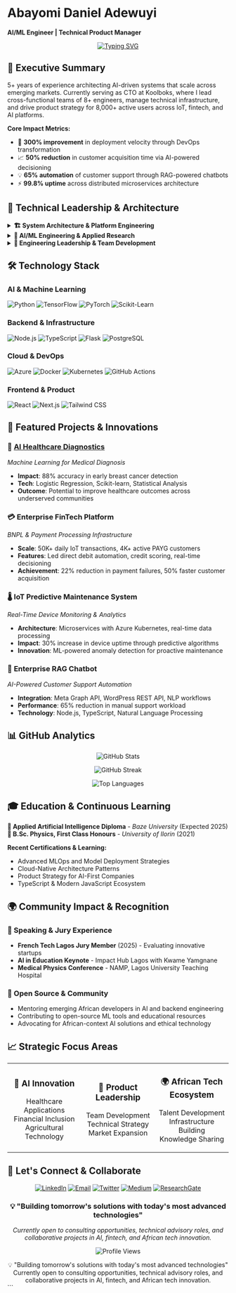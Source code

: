 # Abayomi Daniel Adewuyi
**AI/ML Engineer | Technical Product Manager**

<div align="center">
  
[![Typing SVG](https://readme-typing-svg.herokuapp.com?font=JetBrains+Mono&weight=600&size=24&duration=3000&pause=1000&color=00D8FF&center=true&vCenter=true&multiline=true&width=600&height=100&lines=Building+the+Future+with+AI;Leading+Innovation+in+Africa's+Tech+Ecosystem;Transforming+Ideas+into+Scalable+Solutions)](https://git.io/typing-svg)

</div>


## 🎯 **Executive Summary**

5+ years of experience architecting AI-driven systems that scale across emerging markets. Currently serving as CTO at Koolboks, where I lead cross-functional teams of 8+ engineers, manage technical infrastructure, and drive product strategy for 8,000+ active users across IoT, fintech, and AI platforms.

**Core Impact Metrics:**
- 🚀 **300% improvement** in deployment velocity through DevOps transformation
- 📈 **50% reduction** in customer acquisition time via AI-powered decisioning
- 💡 **65% automation** of customer support through RAG-powered chatbots
- ⚡ **99.8% uptime** across distributed microservices architecture



## 🧠 **Technical Leadership & Architecture**

<details>
<summary><strong>🏗️ System Architecture & Platform Engineering</strong></summary>

- **Cloud-Native Architecture**: Led migration from monolithic to microservices using Kubernetes, Docker, and Azure
- **API Strategy**: Architected secure, scalable APIs handling 50K+ daily transactions with 99.9% reliability
- **Real-Time Systems**: Built IoT data processing pipelines with predictive maintenance capabilities
- **Financial Infrastructure**: Developed PCI-DSS compliant payment processing with OAuth 2.0 security

</details>

<details>
<summary><strong>🤖 AI/ML Engineering & Applied Research</strong></summary>

- **MLOps Pipelines**: End-to-end ML deployment with automated retraining and model versioning
- **NLP & RAG Systems**: Production chatbots with context-aware responses and multi-language support
- **Predictive Analytics**: Monte Carlo simulations and statistical modeling for business intelligence
- **Computer Vision**: Healthcare applications including 88% accuracy breast cancer prediction models

</details>

<details>
<summary><strong>👥 Engineering Leadership & Team Development</strong></summary>

- **Team Scaling**: Grew engineering organization from 3 to 8 members with structured hiring processes
- **Technical Mentorship**: Established code review protocols, pair programming, and skill development programs
- **Performance Management**: Quarterly reviews, career pathing, and 40% improvement in code quality metrics
- **Cross-Functional Collaboration**: Led product strategy across engineering, ML, business ops, and finance teams

</details>



## 🛠️ **Technology Stack**

### **AI & Machine Learning**
![Python](https://img.shields.io/badge/Python-3776AB?style=for-the-badge&logo=python&logoColor=white)
![TensorFlow](https://img.shields.io/badge/TensorFlow-FF6F00?style=for-the-badge&logo=tensorflow&logoColor=white)
![PyTorch](https://img.shields.io/badge/PyTorch-EE4C2C?style=for-the-badge&logo=pytorch&logoColor=white)
![Scikit-Learn](https://img.shields.io/badge/scikit--learn-F7931E?style=for-the-badge&logo=scikit-learn&logoColor=white)

### **Backend & Infrastructure**
![Node.js](https://img.shields.io/badge/Node.js-339933?style=for-the-badge&logo=nodedotjs&logoColor=white)
![TypeScript](https://img.shields.io/badge/TypeScript-007ACC?style=for-the-badge&logo=typescript&logoColor=white)
![Flask](https://img.shields.io/badge/Flask-000000?style=for-the-badge&logo=flask&logoColor=white)
![PostgreSQL](https://img.shields.io/badge/PostgreSQL-316192?style=for-the-badge&logo=postgresql&logoColor=white)

### **Cloud & DevOps**
![Azure](https://img.shields.io/badge/Microsoft_Azure-0089D0?style=for-the-badge&logo=microsoft-azure&logoColor=white)
![Docker](https://img.shields.io/badge/Docker-2CA5E0?style=for-the-badge&logo=docker&logoColor=white)
![Kubernetes](https://img.shields.io/badge/kubernetes-326ce5.svg?&style=for-the-badge&logo=kubernetes&logoColor=white)
![GitHub Actions](https://img.shields.io/badge/GitHub_Actions-2088FF?style=for-the-badge&logo=github-actions&logoColor=white)

### **Frontend & Product**
![React](https://img.shields.io/badge/React-20232A?style=for-the-badge&logo=react&logoColor=61DAFB)
![Next.js](https://img.shields.io/badge/Next.js-000000?style=for-the-badge&logo=nextdotjs&logoColor=white)
![Tailwind CSS](https://img.shields.io/badge/Tailwind_CSS-38B2AC?style=for-the-badge&logo=tailwind-css&logoColor=white)



## 🚀 **Featured Projects & Innovations**

### 🏥 **[AI Healthcare Diagnostics](https://github.com/AdewuyiDaniels/Logistic-Regression-Model-for-Breast-Cancer-Prediction)**
*Machine Learning for Medical Diagnosis*
- **Impact**: 88% accuracy in early breast cancer detection
- **Tech**: Logistic Regression, Scikit-learn, Statistical Analysis
- **Outcome**: Potential to improve healthcare outcomes across underserved communities

### 💳 **Enterprise FinTech Platform**
*BNPL & Payment Processing Infrastructure*
- **Scale**: 50K+ daily IoT transactions, 4K+ active PAYG customers
- **Features**: Led direct debit automation, credit scoring, real-time decisioning
- **Achievement**: 22% reduction in payment failures, 50% faster customer acquisition

### 🌡️ **IoT Predictive Maintenance System**
*Real-Time Device Monitoring & Analytics*
- **Architecture**: Microservices with Azure Kubernetes, real-time data processing
- **Impact**: 30% increase in device uptime through predictive algorithms
- **Innovation**: ML-powered anomaly detection for proactive maintenance

### 💬 **Enterprise RAG Chatbot**
*AI-Powered Customer Support Automation*
- **Integration**: Meta Graph API, WordPress REST API, NLP workflows
- **Performance**: 65% reduction in manual support workload
- **Technology**: Node.js, TypeScript, Natural Language Processing



## 📊 **GitHub Analytics**

<div align="center">

![GitHub Stats](https://github-readme-stats-sigma-five.vercel.app/api?username=AdewuyiDaniels&show_icons=true&theme=github_dark&hide_border=true&bg_color=0D1117&title_color=00D8FF&text_color=FFFFFF&icon_color=00D8FF)

![GitHub Streak](https://streak-stats.demolab.com/?user=AdewuyiDaniels&theme=dark&hide_border=true&background=0D1117&stroke=00D8FF&ring=00D8FF&fire=00D8FF&currStreakNum=FFFFFF&sideNums=FFFFFF&currStreakLabel=00D8FF&sideLabels=00D8FF&dates=FFFFFF)

![Top Languages](https://github-readme-stats-sigma-five.vercel.app/api/top-langs/?username=AdewuyiDaniels&layout=compact&theme=github_dark&hide_border=true&bg_color=0D1117&title_color=00D8FF&text_color=FFFFFF)

</div>



## 🎓 **Education & Continuous Learning**

**🎯 Applied Artificial Intelligence Diploma** - *Baze University* (Expected 2025)  
**🔬 B.Sc. Physics, First Class Honours** - *University of Ilorin* (2021)

**Recent Certifications & Learning:**
- Advanced MLOps and Model Deployment Strategies
- Cloud-Native Architecture Patterns
- Product Strategy for AI-First Companies
- TypeScript & Modern JavaScript Ecosystem



## 🌍 **Community Impact & Recognition**

### **🎤 Speaking & Jury Experience**
- **French Tech Lagos Jury Member** (2025) - Evaluating innovative startups
- **AI in Education Keynote** - Impact Hub Lagos with Kwame Yamgnane
- **Medical Physics Conference** - NAMP, Lagos University Teaching Hospital

### **🎯 Open Source & Community**
- Mentoring emerging African developers in AI and backend engineering
- Contributing to open-source ML tools and educational resources
- Advocating for African-context AI solutions and ethical technology



## 📈 **Strategic Focus Areas**

<table align="center">
<tr>
<td align="center" width="33%">

### 🤖 **AI Innovation**
Healthcare Applications<br>
Financial Inclusion<br>
Agricultural Technology

</td>
<td align="center" width="33%">

### 👥 **Product Leadership**
Team Development<br>
Technical Strategy<br>
Market Expansion

</td>
<td align="center" width="33%">

### 🌍 **African Tech Ecosystem**
Talent Development<br>
Infrastructure Building<br>
Knowledge Sharing

</td>
</tr>
</table>



## 🤝 **Let's Connect & Collaborate**

<div align="center">

[![LinkedIn](https://img.shields.io/badge/LinkedIn-0077B5?style=for-the-badge&logo=linkedin&logoColor=white)](https://www.linkedin.com/in/abayomiadewuyidaniel/)
[![Email](https://img.shields.io/badge/Email-EA4335?style=for-the-badge&logo=gmail&logoColor=white)](mailto:adewuyiaby@gmail.com)
[![Twitter](https://img.shields.io/badge/Twitter-1DA1F2?style=for-the-badge&logo=twitter&logoColor=white)](https://www.x.com/JewishDaniels)
[![Medium](https://img.shields.io/badge/Medium-12100E?style=for-the-badge&logo=medium&logoColor=white)](http://www.medium.com/@adewuyiaby)
[![ResearchGate](https://img.shields.io/badge/ResearchGate-00CCBB?style=for-the-badge&logo=ResearchGate&logoColor=white)](https://www.researchgate.net/profile/Abayomi-Adewuyi)

</div>



<div align="center">

### 💡 **"Building tomorrow's solutions with today's most advanced technologies"**

*Currently open to consulting opportunities, technical advisory roles, and collaborative projects in AI, fintech, and African tech innovation.*

![Profile Views](https://komarev.com/ghpvc/?username=AdewuyiDaniels&color=00D8FF&style=for-the-badge)

</div>

<div align="center">
💡 "Building tomorrow's solutions with today's most advanced technologies"
Currently open to consulting opportunities, technical advisory roles, and collaborative projects in AI, fintech, and African tech innovation.
</div>
```
